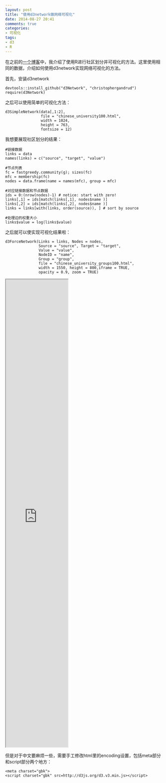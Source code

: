```yaml
---
layout: post
title: "使用d3network做网络可视化"
date: 2014-08-27 20:41
comments: true
categories: 
- 可视化
tags:
- d3
- R
---
```


在之前的[一个博客](http://chengjun.github.io/2014/07/visualize-it/)中，我介绍了使用R进行社区划分并可视化的方法。这里使用相同的数据，介绍如何使用d3network实现网络可视化的方法。

首先，安装d3network

    devtools::install_github("d3Network", "christophergandrud")
    require(d3Network)

之后可以使用简单的可视化方法：

    d3SimpleNetwork(data[,1:2],
                    file = "chinese_university100.html",
                    width = 1024,
                    height = 763,
                    fontsize = 12)


我想要展现社区划分的结果：

    #链接数据
    links = data
    names(links) = c("source", "target", "value")
    
    #节点列表
    fc = fastgreedy.community(g); sizes(fc)
    mfc = membership(fc)
    nodes = data.frame(name = names(mfc), group = mfc)
    
    #对应链接数据和节点数据
    ids = 0:(nrow(nodes)-1) # notice: start with zero!
    links[,1] = ids[match(links[,1], nodes$name )]
    links[,2] = ids[match(links[,2], nodes$name )]
    links = links[with(links, order(source)), ] # sort by source
    
    #处理边的权重大小
    links$value = log(links$value) 

之后就可以使实现可视化结果啦：

    d3ForceNetwork(Links = links, Nodes = nodes,
                   Source = "source", Target = "target",
                   Value = "value", 
                   NodeID = "name",
                   Group = "group", 
                   file = "chinese_university_groups100.html",
                   width = 1550, height = 800,iframe = TRUE,
                   opacity = 0.9, zoom = TRUE)



<iframe src='http://chengjun.github.io/vis/chinese_university_groups100.html' scrolling="no" width="200" height="1500"></iframe>


但是对于中文要麻烦一些，需要手工修改html里的encoding设置，包括meta部分和script部分两个地方：

    <meta charset="gbk">
    <script charset="gbk" src=http://d3js.org/d3.v3.min.js></script>
